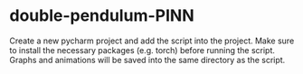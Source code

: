# double-pendulum-PINN

Create a new pycharm project and add the script into the project. Make sure to install the necessary packages (e.g. torch) before running the script. Graphs and animations will be saved into the same directory as the script.

